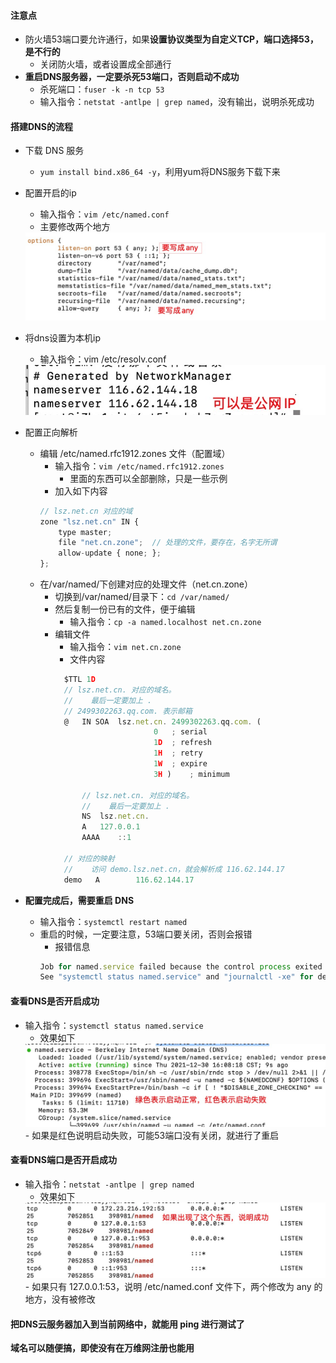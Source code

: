 #### 注意点
- 防火墙53端口要允许通行，如果**设置协议类型为自定义TCP，端口选择53，是不行的**
  - 关闭防火墙，或者设置成全部通行
- **重启DNS服务器，一定要杀死53端口，否则启动不成功**
  - 杀死端口：`fuser -k -n tcp 53`
  - 输入指令：`netstat -antlpe | grep named`，没有输出，说明杀死成功


#### 搭建DNS的流程
- 下载 DNS 服务
  - `yum install bind.x86_64 -y`，利用yum将DNS服务下载下来
- 配置开启的ip
  - 输入指令：`vim /etc/named.conf`
  - 主要修改两个地方
  <img src='../../imgs/img32.png' />
- 将dns设置为本机ip
  - 输入指令：vim /etc/resolv.conf               
  <img src='../../imgs/img33.png' />


- 配置正向解析
  - 编辑 /etc/named.rfc1912.zones 文件（配置域）
    - 输入指令：`vim /etc/named.rfc1912.zones`
      - 里面的东西可以全部删除，只是一些示例
    - 加入如下内容
    ```js
    // lsz.net.cn 对应的域
    zone "lsz.net.cn" IN {
        type master;
        file "net.cn.zone";  // 处理的文件，要存在，名字无所谓
        allow-update { none; };
    };
    ```
  - 在/var/named/下创建对应的处理文件（net.cn.zone）
    - 切换到/var/named/目录下：`cd /var/named/`
    - 然后复制一份已有的文件，便于编辑
      - 输入指令：`cp -a named.localhost net.cn.zone`
    - 编辑文件
      - 输入指令：`vim net.cn.zone`
      - 文件内容
      ```js
        $TTL 1D
        // lsz.net.cn. 对应的域名。
        //    最后一定要加上 .
        // 2499302263.qq.com. 表示邮箱
        @	IN SOA	lsz.net.cn. 2499302263.qq.com. (
                            0	; serial
                            1D	; refresh
                            1H	; retry
                            1W	; expire
                            3H )	; minimum

            // lsz.net.cn. 对应的域名。
            //    最后一定要加上 .
            NS	lsz.net.cn.
            A	127.0.0.1
            AAAA	::1
        
        // 对应的映射
        //    访问 demo.lsz.net.cn，就会解析成 116.62.144.17
        demo   A        116.62.144.17
      ```
  

- **配置完成后，需要重启 DNS**
  - 输入指令：`systemctl restart named` 
  - 重启的时候，一定要注意，53端口要关闭，否则会报错
    - 报错信息
    ```js
    Job for named.service failed because the control process exited with error code.
    See "systemctl status named.service" and "journalctl -xe" for details.
    ```


#### 查看DNS是否开启成功
- 输入指令：`systemctl status named.service`
  - 效果如下
  <img src='../../imgs/img34.png' />
  - 如果是红色说明启动失败，可能53端口没有关闭，就进行了重启

#### 查看DNS端口是否开启成功
- 输入指令：`netstat -antlpe | grep named`
  - 效果如下
  <img src='../../imgs/img35.png' />
  - 如果只有 127.0.0.1:53，说明 /etc/named.conf 文件下，两个修改为 any 的地方，没有被修改


#### 把DNS云服务器加入到当前网络中，就能用 ping 进行测试了

**域名可以随便搞，即使没有在万维网注册也能用**